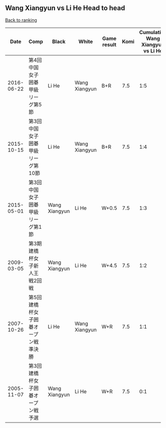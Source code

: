 ## Wang Xiangyun vs Li He Head to head

[Back to ranking](../../index.md)




| **Date** | **Comp** | **Black** | **White** | **Game result** | **Komi** | **Cumulative Wang Xiangyun vs Li He** | **Wang Xiangyun streak** | **Li He streak** | 
| --- | --- | --- | --- | --- | --- | --- | --- | --- |
| 2016-06-22 | 第4回中国女子囲碁甲級リーグ第5節 | Li He | Wang Xiangyun | B+R | 7.5 | 1:5 | 0 | 4 | 
| 2015-10-15 | 第3回中国女子囲碁甲級リーグ第10節 | Li He | Wang Xiangyun | B+R | 7.5 | 1:4 | 0 | 3 | 
| 2015-05-01 | 第3回中国女子囲碁甲級リーグ第1節 | Wang Xiangyun | Li He | W+0.5 | 7.5 | 1:3 | 0 | 2 | 
| 2009-03-05 | 第3期建橋杯女子新人王戦2回戦 | Wang Xiangyun | Li He | W+4.5 | 7.5 | 1:2 | 0 | 1 | 
| 2007-10-26 | 第5回建橋杯女子囲碁オープン戦準決勝 | Li He | Wang Xiangyun | W+R | 7.5 | 1:1 | 1 | 0 | 
| 2005-11-07 | 第3回建橋杯女子囲碁オープン戦予選 | Wang Xiangyun | Li He | W+R | 7.5 | 0:1 | 0 | 1 |




